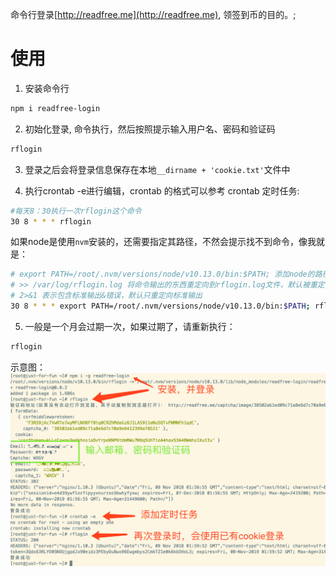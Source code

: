 命令行登录[http://readfree.me](http://readfree.me), 领签到币的目的。;

# 使用
1. 安装命令行
```sh
npm i readfree-login
```

2. 初始化登录, 命令执行，然后按照提示输入用户名、密码和验证码
```sh
rflogin
```

3. 登录之后会将登录信息保存在本地`__dirname + 'cookie.txt'`文件中

4. 执行crontab -e进行编辑，crontab 的格式可以参考 crontab 定时任务:
```sh
#每天8：30执行一次rflogin这个命令
30 8 * * * rflogin
```
如果node是使用`nvm`安装的，还需要指定其路径，不然会提示找不到命令，像我就是：
```sh
# export PATH=/root/.nvm/versions/node/v10.13.0/bin:$PATH; 添加node的路径到环境变量中
# >> /var/log/rflogin.log 将命令输出的东西重定向到rflogin.log文件，默认被重定向到/dev/null中，也就忽视
# 2>&1 表示包含标准输出&错误，默认只重定向标准输出
30 8 * * * export PATH=/root/.nvm/versions/node/v10.13.0/bin:$PATH; rflogin >> /var/log/rflogin.log 2>&1
```

5. 一般是一个月会过期一次，如果过期了，请重新执行：
```sh
rflogin
```

示意图：
![login.png](login.png)
